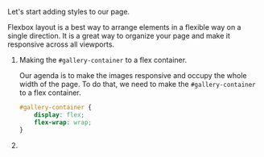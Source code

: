 Let's start adding styles to our page. 

Flexbox layout is a best way to arrange elements in a flexible way on a single direction. It is a great way to organize your page and make it responsive across all viewports. 

1. Making the `#gallery-container` to a flex container. 

    Our agenda is to make the images responsive and occupy the whole width of the page. To do that, we need to make the `#gallery-container` to a flex container. 

    ```css
    #gallery-container {
        display: flex;
        flex-wrap: wrap;
    }
    ```


2. 

